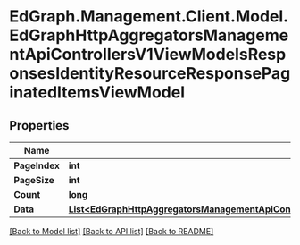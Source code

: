 # EdGraph.Management.Client.Model.EdGraphHttpAggregatorsManagementApiControllersV1ViewModelsResponsesIdentityResourceResponsePaginatedItemsViewModel

## Properties

Name | Type | Description | Notes
------------ | ------------- | ------------- | -------------
**PageIndex** | **int** |  | [optional] 
**PageSize** | **int** |  | [optional] 
**Count** | **long** |  | [optional] 
**Data** | [**List&lt;EdGraphHttpAggregatorsManagementApiControllersV1ViewModelsResponsesIdentityResourceResponse&gt;**](EdGraphHttpAggregatorsManagementApiControllersV1ViewModelsResponsesIdentityResourceResponse.md) |  | [optional] 

[[Back to Model list]](../README.md#documentation-for-models) [[Back to API list]](../README.md#documentation-for-api-endpoints) [[Back to README]](../README.md)

